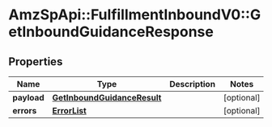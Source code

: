 # AmzSpApi::FulfillmentInboundV0::GetInboundGuidanceResponse

## Properties
Name | Type | Description | Notes
------------ | ------------- | ------------- | -------------
**payload** | [**GetInboundGuidanceResult**](GetInboundGuidanceResult.md) |  | [optional] 
**errors** | [**ErrorList**](ErrorList.md) |  | [optional] 

